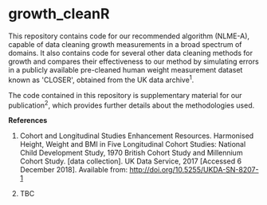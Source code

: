 # growth_cleanR
This repository contains code for our recommended algorithm (NLME-A), capable of data cleaning growth measurements in a broad spectrum of domains. It also contains code for several other data cleaning methods for growth and compares their effectiveness to our method by simulating errors in a publicly available pre-cleaned human weight measurement dataset known as 'CLOSER', obtained from the UK data archive<sup>1</sup>.                              

The code contained in this repository is supplementary material for our publication<sup>2</sup>, which provides further details about the methodologies used.

**References**

1. Cohort and Longitudinal Studies Enhancement Resources. Harmonised Height, Weight and BMI in Five Longitudinal Cohort Studies: National Child Development Study, 1970 British Cohort Study and Millennium Cohort Study. [data collection]. UK Data Service, 2017 [Accessed 6 December 2018]. Available from: http://doi.org/10.5255/UKDA-SN-8207-1

2. TBC
